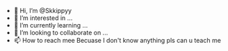 - 👋 Hi, I’m @Skkippyy
- 👀 I’m interested in ...
- 🌱 I’m currently learning ...
- 💞️ I’m looking to collaborate on ...
- 📫 How to reach mee 
Becuase I don't know anything pls can u teach me 
